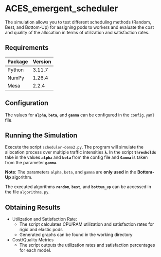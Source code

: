 # ACES_emergent_scheduler

The simulation allows you to test different scheduling methods (Random, Best, and Bottom-Up) for assigning pods to workers and evaluate the cost and quality of the allocation in terms of utilization and satisfaction rates.

## Requirements

| **Package**  | **Version** |
|--------------|-------------|
| Python       | 3.11.7      |
| NumPy        | 1.26.4      |
| Mesa         | 2.2.4       |

## Configuration

The values for **`alpha`**, **`beta`**, and **`gamma`** can be configured in the `config.yaml` file.

## Running the Simulation

Execute the script `scheduler-demo2.py`. The program will simulate the allocation process over multiple traffic intensities **`λ`**. In the script **`thresholds`** take in the values **`alpha`** and **`beta`** from the config file and **`Gamma`** is taken from the parameter **`gamma`**.

**Note:** The parameters `alpha`, `beta`, and `gamma` are **only used** in the **Bottom-Up** algorithm.

The executed algorithms **`random`**, **`best`**, and **`bottum_up`** can be accessed in the file `algorithms.py`.

## Obtaining Results

- Utilization and Satisfaction Rate:
  - The script calculates CPU/RAM utilization and satisfaction rates for rigid and elastic pods
  - Generated graphs can be found in the working directory
- Cost/Quality Metrics
  - The script outputs the utilization rates and satisfaction percentages for each model.
